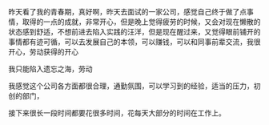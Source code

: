 昨天看了我的青春期，真好啊，昨天去面试的一家公司，感觉自己终于做了点事情，取得的一点的成就，非常开心，但是晚上觉得疲劳的时候，又会对现在懒散的状态感到舒适，不想前进去陷入实践的汪洋，但是现在醒过来，又觉得眼前铺开的事情都有迹可循，可以去发展自己的本领，可以赚钱，可以和同事前辈交流，我很开心，劳动获得的开心

我只能陷入遗忘之海，劳动

我感觉这个公司各方面都很合理，通勤氛围，可以学习到的经验，适当的压力，初创的部门，

接下来很长一段时间都要花很多时间，花每天大部分的时间在工作上。